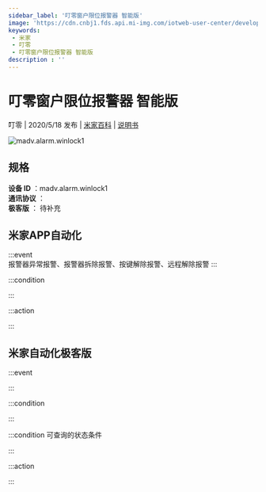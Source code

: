 ```yaml
---
sidebar_label: '叮零窗户限位报警器 智能版'
image: 'https://cdn.cnbj1.fds.api.mi-img.com/iotweb-user-center/developer_1678871037223C2HSP72Q.png?GalaxyAccessKeyId=AKVGLQWBOVIRQ3XLEW&Expires=9223372036854775807&Signature=Ehcgvz87pj/pWGsGec//Skb0DWc='
keywords: 
 - 米家
 - 叮零
 - 叮零窗户限位报警器 智能版
description : ''
---
```

# 叮零窗户限位报警器 智能版

叮零 | 2020/5/18 发布 | [米家百科](https://home.mi.com/webapp/content/baike/product/index.html?model=madv.alarm.winlock1) | [说明书](https://home.mi.com/views/introduction.html?model=madv.alarm.winlock1&region=cn)

![madv.alarm.winlock1](https://cdn.cnbj1.fds.api.mi-img.com/iotweb-user-center/developer_1678871037223C2HSP72Q.png?GalaxyAccessKeyId=AKVGLQWBOVIRQ3XLEW&Expires=9223372036854775807&Signature=Ehcgvz87pj/pWGsGec//Skb0DWc=)

## 规格  
> 
**设备 ID** ：madv.alarm.winlock1  
**通讯协议** ：  
**极客版**  ： 待补充 


## 米家APP自动化  

:::event  
报警器异常报警、报警器拆除报警、按键解除报警、远程解除报警
:::

:::condition  

:::

:::action   

:::

## 米家自动化极客版  

:::event  

:::

:::condition  

:::

:::condition 可查询的状态条件  

:::

:::action  

:::

        
